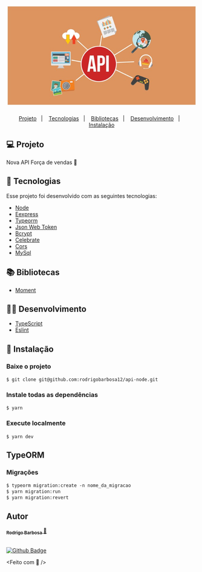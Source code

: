 <h1 align="center">
    <img 
      alt="API Node" 
      title="API Node" 
      width="500"
      src="src/images/api.jpeg" 
    />
</h1>

<p align="center">
  <a href="#-projeto">Projeto</a>&nbsp;&nbsp;&nbsp;|&nbsp;&nbsp;&nbsp;
  <a href="#-tecnologias">Tecnologias</a>&nbsp;&nbsp;&nbsp;|&nbsp;&nbsp;&nbsp;
  <a href="#-bibliotecas">Bibliotecas</a>&nbsp;&nbsp;&nbsp;|&nbsp;&nbsp;&nbsp;
  <a href="#-desenvolvimento">Desenvolvimento</a>&nbsp;&nbsp;&nbsp;|&nbsp;&nbsp;&nbsp;
  <a href="#-instalação">Instalação</a>
</p>


## 💻 Projeto

Nova API Força de vendas 💜


## 🚀 Tecnologias

Esse projeto foi desenvolvido com as seguintes tecnologias:

- [Node](https://nodejs.org/en/)
- [Eexpress](https://www.npmjs.com/package/express)
- [Typeorm](https://typeorm.io/#/)
- [Json Web Token](https://jwt.io/)
- [Bcrypt](https://www.npmjs.com/package/bcrypt)
- [Celebrate](https://www.npmjs.com/package/celebrate)
- [Cors](https://www.npmjs.com/package/cors)
- [MySql](https://www.npmjs.com/package/mysql)


## 📚 Bibliotecas

- [Moment](https://momentjs.com/)

## 🧑‍🔧 Desenvolvimento

- [TypeScript](https://www.typescriptlang.org/)
- [Eslint](https://www.npmjs.com/package/eslint)

## 🧩 Instalação

### Baixe o projeto
    $ git clone git@github.com:rodrigobarbosa12/api-node.git

### Instale todas as dependências
    $ yarn

### Execute localmente
    $ yarn dev

## TypeORM

### Migrações
    $ typeorm migration:create -n nome_da_migracao
    $ yarn migration:run
    $ yarn migration:revert

## Autor

<a href="https://www.linkedin.com/in/rodrigo-barbosa-7a1429157/">
 <sub>
    <b>Rodrigo Barbosa</b>
 </sub>
</a>
<a href="#" title="Rocket">🚀</a>

 <br />
 <br />

[![Github Badge](https://img.shields.io/github/followers/rodrigobarbosa12?style=social&link=https://github.com/rodrigobarbosa12)](https://github.com/rodrigobarbosa12)

<Feito com 💙 />

